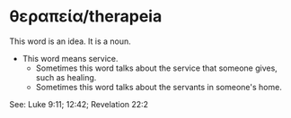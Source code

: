 # θεραπεία/therapeia
This word is an idea. It is a noun. 

* This word means service.
    * Sometimes this word talks about the service that someone gives, such as healing.
    * Sometimes this word talks about the servants in someone's home.

See: Luke 9:11; 12:42; Revelation 22:2
